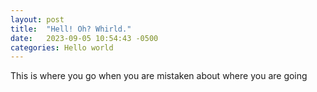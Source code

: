 ```yaml
---
layout: post
title:  "Hell! Oh? Whirld."
date:   2023-09-05 10:54:43 -0500
categories: Hello world
---
```


This is where you go when you are mistaken about where you are going